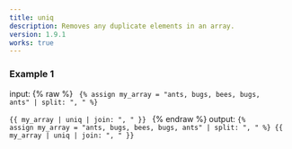 ```yaml
---
title: uniq
description: Removes any duplicate elements in an array.
version: 1.9.1
works: true
---
```

### Example 1
input: {% raw %}
<code>
{% assign my_array = "ants, bugs, bees, bugs, ants" | split: ", " %}  
{{ my_array | uniq | join: ", " }}
</code>
{% endraw %}
output:
<code>{% assign my_array = "ants, bugs, bees, bugs, ants" | split: ", " %}
{{ my_array | uniq | join: ", " }}
</code>
